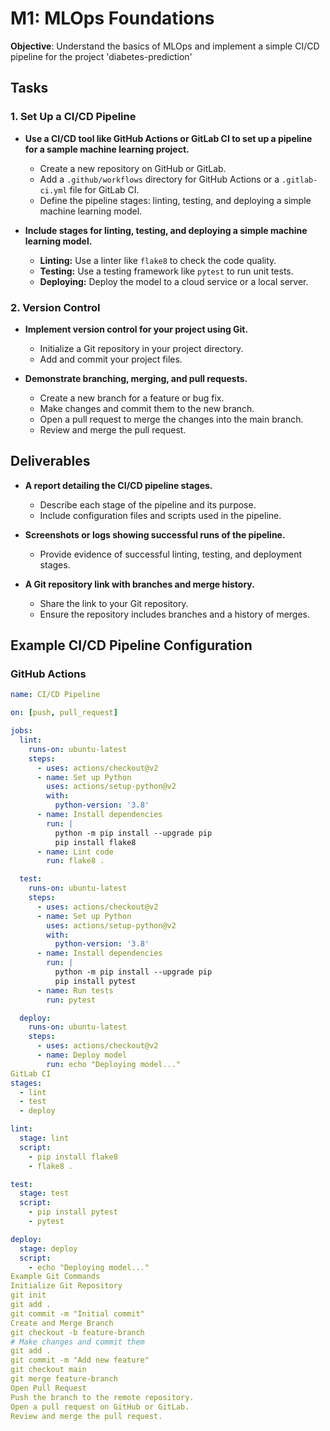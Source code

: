 # M1: MLOps Foundations

**Objective**: Understand the basics of MLOps and implement a simple CI/CD pipeline for the project 'diabetes-prediction'

## Tasks

### 1. Set Up a CI/CD Pipeline
- **Use a CI/CD tool like GitHub Actions or GitLab CI to set up a pipeline for a sample machine learning project.**
  - Create a new repository on GitHub or GitLab.
  - Add a `.github/workflows` directory for GitHub Actions or a `.gitlab-ci.yml` file for GitLab CI.
  - Define the pipeline stages: linting, testing, and deploying a simple machine learning model.

- **Include stages for linting, testing, and deploying a simple machine learning model.**
  - **Linting:** Use a linter like `flake8` to check the code quality.
  - **Testing:** Use a testing framework like `pytest` to run unit tests.
  - **Deploying:** Deploy the model to a cloud service or a local server.

### 2. Version Control
- **Implement version control for your project using Git.**
  - Initialize a Git repository in your project directory.
  - Add and commit your project files.

- **Demonstrate branching, merging, and pull requests.**
  - Create a new branch for a feature or bug fix.
  - Make changes and commit them to the new branch.
  - Open a pull request to merge the changes into the main branch.
  - Review and merge the pull request.

## Deliverables
- **A report detailing the CI/CD pipeline stages.**
  - Describe each stage of the pipeline and its purpose.
  - Include configuration files and scripts used in the pipeline.

- **Screenshots or logs showing successful runs of the pipeline.**
  - Provide evidence of successful linting, testing, and deployment stages.

- **A Git repository link with branches and merge history.**
  - Share the link to your Git repository.
  - Ensure the repository includes branches and a history of merges.

## Example CI/CD Pipeline Configuration

### GitHub Actions
```yaml
name: CI/CD Pipeline

on: [push, pull_request]

jobs:
  lint:
    runs-on: ubuntu-latest
    steps:
      - uses: actions/checkout@v2
      - name: Set up Python
        uses: actions/setup-python@v2
        with:
          python-version: '3.8'
      - name: Install dependencies
        run: |
          python -m pip install --upgrade pip
          pip install flake8
      - name: Lint code
        run: flake8 .

  test:
    runs-on: ubuntu-latest
    steps:
      - uses: actions/checkout@v2
      - name: Set up Python
        uses: actions/setup-python@v2
        with:
          python-version: '3.8'
      - name: Install dependencies
        run: |
          python -m pip install --upgrade pip
          pip install pytest
      - name: Run tests
        run: pytest

  deploy:
    runs-on: ubuntu-latest
    steps:
      - uses: actions/checkout@v2
      - name: Deploy model
        run: echo "Deploying model..."
GitLab CI
stages:
  - lint
  - test
  - deploy

lint:
  stage: lint
  script:
    - pip install flake8
    - flake8 .

test:
  stage: test
  script:
    - pip install pytest
    - pytest

deploy:
  stage: deploy
  script:
    - echo "Deploying model..."
Example Git Commands
Initialize Git Repository
git init
git add .
git commit -m "Initial commit"
Create and Merge Branch
git checkout -b feature-branch
# Make changes and commit them
git add .
git commit -m "Add new feature"
git checkout main
git merge feature-branch
Open Pull Request
Push the branch to the remote repository.
Open a pull request on GitHub or GitLab.
Review and merge the pull request.
```
